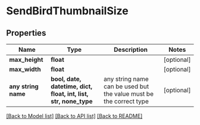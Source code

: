 # SendBirdThumbnailSize


## Properties
Name | Type | Description | Notes
------------ | ------------- | ------------- | -------------
**max_height** | **float** |  | [optional] 
**max_width** | **float** |  | [optional] 
**any string name** | **bool, date, datetime, dict, float, int, list, str, none_type** | any string name can be used but the value must be the correct type | [optional]

[[Back to Model list]](../README.md#documentation-for-models) [[Back to API list]](../README.md#documentation-for-api-endpoints) [[Back to README]](../README.md)


